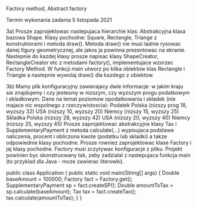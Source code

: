 Factory method, Abstract factory

Termin wykonania zadania 5 listopada 2021

3a) Prosze zaprojektowac nastepujaca hierarchie klas:
Abstrakcyjna klasa bazowa Shape. Klasy pochodne: Square, Rectangle,
Triange z konstruktorami i metoda draw().
Metoda draw() nie musi ladnie rysowac danej figury geometrycznej, ale
jakos ja powinna prezentowac na ekranie.
Nastepnie do kazdej klasy prosze napisac klasy ShapeCreator,
RectangleCreator etc z metodami factory(), implementujace wzorzec
Factory Method.
W funkcji main utworz po kilka obiektow klas Rectangle i Triangle a
nastepnie wywolaj draw() dla kazdego z obiektow.


3b)
Mamy plik konfiguracyjny zawierajacy dwie informacje: w jakim kraju
sie znajdujemy i czy jestesmy w nizszym, czy wyzszym progu podatkowym
i skladkowym.
Dane na temat poziomow opodatkowania i skladek (nie majace nic
wspolnego z rzeczywistoscia):
Podatek
Polska (nizszy prog 18, wyzszy 32)
USA (nizszy 10, wyzszy 20)
Niemcy (nizszy 15, wyzszy 25)
Skladka
Polska (nizszy 28, wyzszy 42)
USA (nizszy 20, wyzszy 40)
Niemcy (nizszy 25, wyzszy 45)
Prosze zaprojektowac abstrakcyjne klasy Tax i SupplementaryPayment z
metoda calculate(...) wypisujaca podstawe naliczenia, procent i
obliczona kwote (podatku lub skladki)
a takze odpowiednie klasy pochodne.
Prosze rowniez zaprojektowac klase Factory i jej klasy pochodne.
Factory musi zczytywac konfiguracje z pliku.
Projekt powinien byc skonstruowany tak, zeby zadzialal z nastepujaca
funkcja main (to przyklad dla Java - moze zawierac literowki).

public class Application {
	public static void main(String[] args) {
		Double baseAmount = 100000;
		Factory fact = Factory.get();
		SupplementaryPayment sp = fact.createSP();
		Double amountToTax = sp.calculate(baseAmount);
		Tax tax = fact.createTax();
		tax.calculate(amountToTax);
	}
}